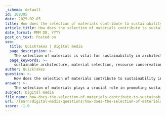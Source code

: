 ```yaml
---
_schema: default
id: 169395
date: 2025-02-05
title: How does the selection of materials contribute to sustainability in architecture?
article_title: How does the selection of materials contribute to sustainability in architecture?
date_format: MMM DD, YYYY
post_on_text: Posted on
seo:
  title: QuickTakes | Digital media
  page_description: >-
    The selection of materials is vital for sustainability in architecture by promoting resource conservation, assessing lifecycle impacts, enhancing energy efficiency, achieving environmental harmony, and fostering innovative design solutions.
  page_keywords: >-
    sustainable architecture, material selection, resource conservation, lifecycle assessment, energy efficiency, environmental harmony, innovative design, reclaimed materials, recycled materials, insulation properties, local sourcing, structural integrity, visual impact, emotional experience
author: QuickTakes
question: >-
    How does the selection of materials contribute to sustainability in architecture?
answer: >-
    The selection of materials plays a crucial role in promoting sustainability in architecture. Here are several key aspects of how material choice contributes to sustainable design:\n\n1. **Resource Conservation**: Sustainable architecture emphasizes the conservation of resources through thoughtful material selection. By opting for renewable or recycled materials, architects can significantly reduce the demand for new resources, thereby minimizing waste and environmental impact. For example, using reclaimed wood or recycled metals not only conserves raw materials but also reduces the energy required for extraction and processing.\n\n2. **Lifecycle Assessment**: The sustainability of materials is often evaluated based on their entire lifecycle, from extraction to disposal. Architects are increasingly considering the ecological footprint of materials, ensuring that they contribute positively to the environment throughout their lifespan. This includes assessing the energy used in production, transportation, and eventual disposal or recycling.\n\n3. **Energy Efficiency**: Certain materials can enhance a building's energy efficiency. For instance, materials with high insulation properties can reduce the need for heating and cooling, leading to lower energy consumption. This not only decreases the building's carbon footprint but also results in cost savings for occupants over time.\n\n4. **Environmental Harmony**: The choice of materials can also promote harmony with the surrounding environment. Using locally sourced materials reduces transportation emissions and supports local economies. Additionally, materials that blend well with the natural landscape can enhance the aesthetic appeal of a building while minimizing its visual impact.\n\n5. **Innovative Structural Solutions**: The interplay between materiality and structure can lead to innovative design solutions that prioritize sustainability. For example, architects may use advanced materials that allow for larger open spaces without compromising structural integrity, thus reducing the need for additional materials and resources.\n\n6. **Emotional and Visual Impact**: Sustainable materials can also contribute to the emotional and visual experience of a space. Natural materials often create a refreshing atmosphere that encourages well-being and connection to nature, which is an essential aspect of contemporary architectural design.\n\nIn summary, the selection of materials in architecture is integral to achieving sustainability. By focusing on resource conservation, lifecycle impacts, energy efficiency, environmental harmony, and innovative design, architects can create buildings that are not only functional and aesthetically pleasing but also environmentally responsible.
subject: Digital media
file_name: how-does-the-selection-of-materials-contribute-to-sustainability-in-architecture.md
url: /learn/digital-media/questions/how-does-the-selection-of-materials-contribute-to-sustainability-in-architecture
score: -1.0
---
```


&nbsp;